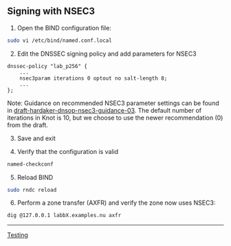 ## Signing with NSEC3

1. Open the BIND configuration file:
```bash
sudo vi /etc/bind/named.conf.local
```

2. Edit the DNSSEC signing policy and add parameters for NSEC3

```
dnssec-policy "lab_p256" {
    ...
    nsec3param iterations 0 optout no salt-length 8;
    ...
};
```

 Note: Guidance on recommended NSEC3 parameter settings can be found in [draft-hardaker-dnsop-nsec3-guidance-03](https://datatracker.ietf.org/doc/html/draft-hardaker-dnsop-nsec3-guidance-03). The default number of iterations in Knot is 10, but we choose to use the newer recommendation (0) from the draft.


3. Save and exit

4. Verify that the configuration is valid
```bash
named-checkconf
```

5. Reload BIND
```bash
sudo rndc reload
```

6. Perform a zone transfer (AXFR) and verify the zone now uses NSEC3:
```bash
dig @127.0.0.1 labbX.examples.nu axfr
```

---
[Testing](testing.md)